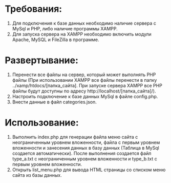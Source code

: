 <h1 align="left">Требования:</h1>
<ol>
<li> Для подключения к базе данных необходимо наличие сервера с MySql и PHP, либо наличие программы XAMPP.</li>
<li> Для запуска сервера на XAMPP необходимо включить модули Apache, MySQL и FileZilla в программе.</li>
</ol>

<h1 align="left">Развертывание:</h1>
<ol>
<li> Перенести все файлы на сервер, который может выполнять PHP файлы (При использовании XAMPP все файлы перенести в папку ../xamp/htdocs/[папка_сайта]. При запуске сервера XAMPP все PHP файлы будут доступны по адресу http://localhost/[папка_сайта]/).</li>
<li> Настроить подключение к базе данных MySql в файле config.php.</li>
<li> Внести данные в файл categories.json.</li>
</ol>

<h1 align="left">Использование:</h1>
<ol>
<li>Выполнить index.php для генерации файла меню сайта с неограниченным уровнем вложенности, файла с первым уровнем вложенности и занесения данных в базу данных (Таблица в MySql создается автоматически). После выполнения создается файл type_a.txt с неограниченным уровнем вложенности и type_b.txt с первым уровнем вложенности.</li>
<li>Открыть list_menu.php для вывода HTML страницы со списком меню сайта из базы данных.</li>
</ol>
